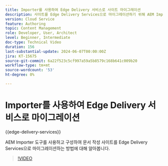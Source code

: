 ```yaml
---
title: Importer를 사용하여 Edge Delivery 서비스로 사이트 마이그레이션
description: 사이트를 Edge Delivery Services으로 마이그레이션하기 위해 AEM Importer 도구를 사용하고 구성하는 방법에 대해 알아봅니다.
version: Cloud Service
feature: Authoring
topic: Content Management
role: Developer, User, Architect
level: Beginner, Intermediate
doc-type: Technical Video
duration: 156
last-substantial-update: 2024-06-07T00:00:00Z
jira: KT-15675
source-git-commit: 6a22f523c5cf997a59a5b8579c168b641c009b20
workflow-type: tm+mt
source-wordcount: '53'
ht-degree: 0%

---
```



# Importer를 사용하여 Edge Delivery 서비스로 마이그레이션

{{edge-delivery-services}}

AEM Importer 도구를 사용하고 구성하여 문서 작성 사이트를 Edge Delivery Services으로 마이그레이션하는 방법에 대해 알아봅니다.

>[!VIDEO](https://video.tv.adobe.com/v/3429595/?learn=on)
